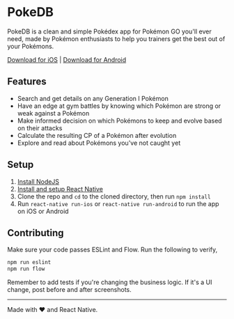 # PokeDB

PokeDB is a clean and simple Pokédex app for Pokémon GO you'll ever need, made by Pokémon enthusiasts to help you trainers get the best out of your Pokémons.

[Download for iOS](https://itunes.apple.com/in/app/pokedb/id1143037838) | [Download for Android](https://play.google.com/store/apps/details?id=com.wibblystuff.poke)

## Features
- Search and get details on any Generation I Pokémon
- Have an edge at gym battles by knowing which Pokémon are strong or weak against a Pokémon
- Make informed decision on which Pokémons to keep and evolve based on their attacks
- Calculate the resulting CP of a Pokémon after evolution
- Explore and read about Pokémons you've not caught yet

## Setup
1. [Install NodeJS](https://nodejs.org/en/)
2. [Install and setup React Native](https://facebook.github.io/react-native/docs/getting-started.html)
3. Clone the repo and `cd` to the cloned directory, then run `npm install`
4. Run `react-native run-ios` or `react-native run-android` to run the app on iOS or Android

## Contributing
Make sure your code passes ESLint and Flow. Run the following to verify,

```sh
npm run eslint
npm run flow
```

Remember to add tests if you're changing the business logic. If it's a UI change, post before and after screenshots.

---

Made with ❤️ and React Native.
